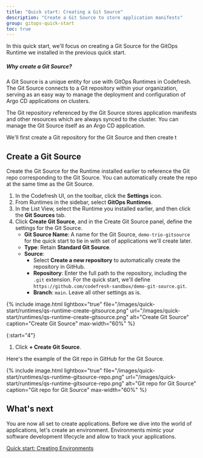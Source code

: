 ```yaml
---
title: "Quick start: Creating a Git Source"
description: "Create a Git Source to store application manifests"
group: gitops-quick-start
toc: true
---
```


In this quick start, we'll focus on creating a Git Source for the GitOps Runtime we installed in the previous quick start. 

##### Why create a Git Source?
A Git Source is a unique entity for use with GitOps Runtimes in Codefresh.  
The Git Source connects to a Git repository within your organization, serving as an easy way to manage the deployment and configuration of Argo CD applications on clusters.  

The Git repository referenced by the Git Source stores application manifests and other resources which are always synced to the cluster. You can manage the Git Source itself as an Argo CD application.

We'll first create a Git repository for the Git Source and then create t



## Create a Git Source
Create the Git Source for the Runtime installed earlier to reference the Git repo corresponding to the Git Source. 
You can automatically create the repo at the same time as the Git Source.

1. In the Codefresh UI, on the toolbar, click the **Settings** icon.
1. From Runtimes in the sidebar, select **GitOps Runtimes**.
1. In the List View, select the Runtime you installed earlier, and then click the **Git Sources** tab.  
1. Click **Create Git Source**, and in the Create Git Source panel, define the settings for the Git Source.  
    * **Git Source Name**: A name for the Git Source, `demo-trio-gitsource` for the quick start to tie in with set of applications we'll create later.
    * **Type**: Retain **Standard Git Source**.
    * **Source**: 
      * Select **Create a new repository** to automatically create the repository in GitHub.
      * **Repository**: Enter the full path to the repository, including the `.git` extension. For the quick start, we'll define `https://github.com/codefresh-sandbox/demo-git-source.git`.
      * **Branch**: `main`.
  Leave all other settings as is.



  {% include 
	image.html 
	lightbox="true" 
	file="/images/quick-start/runtimes/qs-runtime-create-gitsource.png" 
	url="/images/quick-start/runtimes/qs-runtime-create-gitsource.png" 
	alt="Create Git Source" 
	caption="Create Git Source"
    max-width="60%" 
%}


{:start="4"}
1. Click **+ Create Git Source**.

Here's the example of the Git repo in GitHub for the Git Source. 

  {% include 
	image.html 
	lightbox="true" 
	file="/images/quick-start/runtimes/qs-runtime-gitsource-repo.png" 
	url="/images/quick-start/runtimes/qs-runtime-gitsource-repo.png" 
	alt="Git repo for Git Source" 
	caption="Git repo for Git Source"
    max-width="60%" 
%}

## What's next
You are now all set to create applications. Before we dive into the world of applications, let's create an environment.
Environments mimic your software development lifecycle and allow to track your applications.

[Quick start: Creating Environments]({{site.baseurl}}/docs/gitops-quick-start/quick-start-gitops-environments/)

